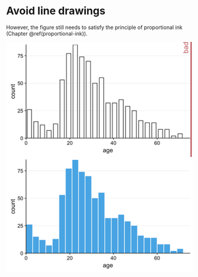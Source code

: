


# Avoid line drawings


However, the figure still needs to satisfy the principle of proportional ink (Chapter \@ref(proportional-ink)).

<img src="avoid_line_drawings_files/figure-html/titanic-hist-1.png" width="576" style="display: block; margin: auto;" /><img src="avoid_line_drawings_files/figure-html/titanic-hist-2.png" width="576" style="display: block; margin: auto;" />


